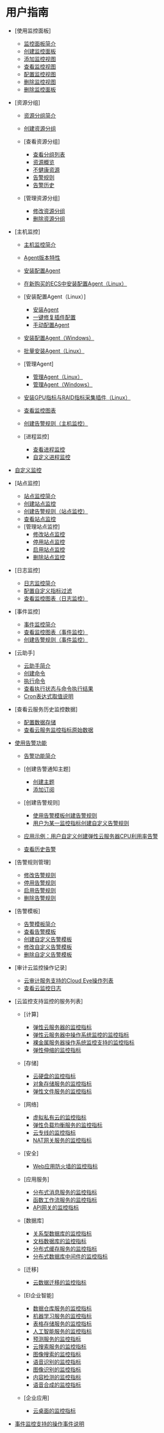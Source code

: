 # 用户指南

-   [使用监控面板]
    -   [监控面板简介](监控面板简介.md)
    -   [创建监控面板](创建监控面板.md)
    -   [添加监控视图](添加监控视图.md)
    -   [查看监控视图](查看监控视图.md)
    -   [配置监控视图](配置监控视图.md)
    -   [删除监控视图](删除监控视图.md)
    -   [删除监控面板](删除监控面板.md)

-   [资源分组]
    -   [资源分组简介](资源分组简介.md)
    -   [创建资源分组](创建资源分组.md)
    -   [查看资源分组]
        -   [查看分组列表](查看分组列表.md)
        -   [资源概览](资源概览.md)
        -   [不健康资源](不健康资源.md)
        -   [告警规则](告警规则.md)
        -   [告警历史](告警历史.md)

    -   [管理资源分组]
        -   [修改资源分组](修改资源分组.md)
        -   [删除资源分组](删除资源分组.md)


-   [主机监控]
    -   [主机监控简介](主机监控简介.md)
    -   [Agent版本特性](Agent版本特性.md)
    -   [安装配置Agent](安装配置Agent.md)
    -   [在新购买的ECS中安装配置Agent（Linux）](在新购买的ECS中安装配置Agent（Linux）.md)
    -   [安装配置Agent（Linux）]
        -   [安装Agent](安装Agent.md)
        -   [一键修复插件配置](一键修复插件配置.md)
        -   [手动配置Agent](手动配置Agent.md)

    -   [安装配置Agent（Windows）](安装配置Agent（Windows）.md)
    -   [批量安装Agent（Linux）](批量安装Agent（Linux）.md)
    -   [管理Agent]
        -   [管理Agent（Linux）](管理Agent（Linux）.md)
        -   [管理Agent（Windows）](管理Agent（Windows）.md)

    -   [安装GPU指标与RAID指标采集插件（Linux）](安装GPU指标与RAID指标采集插件（Linux）.md)
    -   [查看监控图表](查看监控图表.md)
    -   [创建告警规则（主机监控）](创建告警规则（主机监控）.md)
    -   [进程监控]
        -   [查看进程监控](查看进程监控.md)
        -   [自定义进程监控](自定义进程监控.md)


-   [自定义监控](自定义监控.md)
-   [站点监控]
    -   [站点监控简介](站点监控简介.md)
    -   [创建站点监控](创建站点监控.md)
    -   [创建告警规则（站点监控）](创建告警规则（站点监控）.md)
    -   [查看站点监控](查看站点监控.md)
    -   [管理站点监控]
        -   [修改站点监控](修改站点监控.md)
        -   [停用站点监控](停用站点监控.md)
        -   [启用站点监控](启用站点监控.md)
        -   [删除站点监控](删除站点监控.md)


-   [日志监控]
    -   [日志监控简介](日志监控简介.md)
    -   [配置自定义指标过滤](配置自定义指标过滤.md)
    -   [查看监控图表（日志监控）](查看监控图表（日志监控）.md)

-   [事件监控]
    -   [事件监控简介](事件监控简介.md)
    -   [查看监控图表（事件监控）](查看监控图表（事件监控）.md)
    -   [创建告警规则（事件监控）](创建告警规则（事件监控）.md)

-   [云助手]
    -   [云助手简介](云助手简介.md)
    -   [创建命令](创建命令.md)
    -   [执行命令](执行命令.md)
    -   [查看执行状态与命令执行结果](查看执行状态与命令执行结果.md)
    -   [Cron表达式取值说明](Cron表达式取值说明.md)

-   [查看云服务历史监控数据]
    -   [配置数据存储](配置数据存储.md)
    -   [查看云服务监控指标原始数据](查看云服务监控指标原始数据.md)

-   [使用告警功能](使用告警功能.md)
    -   [告警功能简介](告警功能简介.md)
    -   [创建告警通知主题]
        -   [创建主题](创建主题.md)
        -   [添加订阅](添加订阅.md)

    -   [创建告警规则]
        -   [使用告警模板创建告警规则](使用告警模板创建告警规则.md)
        -   [用户为某一监控指标创建自定义告警规则](用户为某一监控指标创建自定义告警规则.md)

    -   [应用示例：用户自定义创建弹性云服务器CPU利用率告警](应用示例-用户自定义创建弹性云服务器CPU利用率告警.md)
    -   [查看历史告警](查看历史告警.md)

-   [告警规则管理]
    -   [修改告警规则](修改告警规则.md)
    -   [停用告警规则](停用告警规则.md)
    -   [启用告警规则](启用告警规则.md)
    -   [删除告警规则](删除告警规则.md)

-   [告警模板]
    -   [告警模板简介](告警模板简介.md)
    -   [查看告警模板](查看告警模板.md)
    -   [创建自定义告警模板](创建自定义告警模板.md)
    -   [修改自定义告警模板](修改自定义告警模板.md)
    -   [删除自定义告警模板](删除自定义告警模板.md)

-   [审计云监控操作记录]
    -   [云审计服务支持的Cloud Eye操作列表](云审计服务支持的Cloud-Eye操作列表.md)
    -   [查看云监控日志](查看云监控日志.md)

-   [云监控支持监控的服务列表]
    -   [计算]
        -   [弹性云服务器的监控指标](弹性云服务器的监控指标.md)
        -   [弹性云服务器中操作系统监控的监控指标](弹性云服务器中操作系统监控的监控指标.md)
        -   [裸金属服务器操作系统监控支持的监控指标](裸金属服务器操作系统监控支持的监控指标.md)
        -   [弹性伸缩的监控指标](弹性伸缩的监控指标.md)

    -   [存储]
        -   [云硬盘的监控指标](云硬盘的监控指标.md)
        -   [对象存储服务的监控指标](对象存储服务的监控指标.md)
        -   [弹性文件服务的监控指标](弹性文件服务的监控指标.md)

    -   [网络]
        -   [虚拟私有云的监控指标](虚拟私有云的监控指标.md)
        -   [弹性负载均衡服务的监控指标](弹性负载均衡服务的监控指标.md)
        -   [云专线的监控指标](云专线的监控指标.md)
        -   [NAT网关服务的监控指标](NAT网关服务的监控指标.md)

    -   [安全]
        -   [Web应用防火墙的监控指标](Web应用防火墙的监控指标.md)

    -   [应用服务]
        -   [分布式消息服务的监控指标](分布式消息服务的监控指标.md)
        -   [函数工作流服务的监控指标](函数工作流服务的监控指标.md)
        -   [API网关的监控指标](API网关的监控指标.md)

    -   [数据库]
        -   [关系型数据库的监控指标](关系型数据库的监控指标.md)
        -   [文档数据库的监控指标](文档数据库的监控指标.md)
        -   [分布式缓存服务的监控指标](分布式缓存服务的监控指标.md)
        -   [分布式数据库中间件的监控指标](分布式数据库中间件的监控指标.md)

    -   [迁移]
        -   [云数据迁移的监控指标](云数据迁移的监控指标.md)

    -   [EI企业智能]
        -   [数据仓库服务的监控指标](数据仓库服务的监控指标.md)
        -   [机器学习服务的监控指标](机器学习服务的监控指标.md)
        -   [表格存储服务的监控指标](表格存储服务的监控指标.md)
        -   [人工智能服务的监控指标](人工智能服务的监控指标.md)
        -   [预测服务的监控指标](预测服务的监控指标.md)
        -   [云搜索服务的监控指标](云搜索服务的监控指标.md)
        -   [图像搜索的监控指标](图像搜索的监控指标.md)
        -   [语音识别的监控指标](语音识别的监控指标.md)
        -   [图像识别的监控指标](图像识别的监控指标.md)
        -   [内容检测的监控指标](内容检测的监控指标.md)
        -   [语音合成的监控指标](语音合成的监控指标.md)

    -   [企业应用]
        -   [云桌面的监控指标](云桌面的监控指标.md)


-   [事件监控支持的操作事件说明](事件监控支持的操作事件说明.md)

